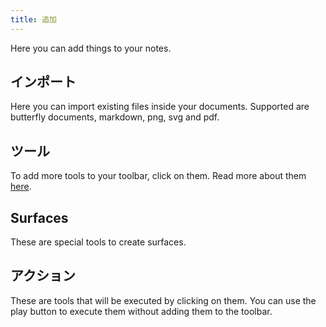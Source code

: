 ```yaml
---
title: 追加
---
```


Here you can add things to your notes.

## インポート

Here you can import existing files inside your documents.
Supported are butterfly documents, markdown, png, svg and pdf.

## ツール

To add more tools to your toolbar, click on them.
Read more about them [here](../tools).

## Surfaces

These are special tools to create surfaces.

## アクション

These are tools that will be executed by clicking on them.
You can use the play button to execute them without adding them to the toolbar.
